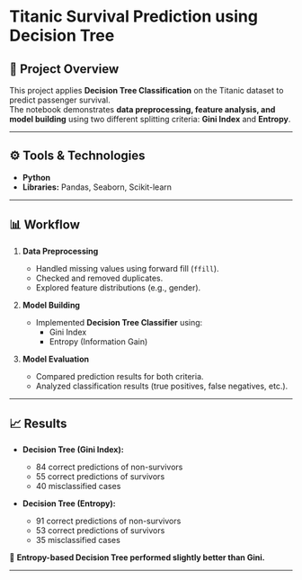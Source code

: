 # Titanic Survival Prediction using Decision Tree

## 📌 Project Overview  
This project applies **Decision Tree Classification** on the Titanic dataset to predict passenger survival.  
The notebook demonstrates **data preprocessing, feature analysis, and model building** using two different splitting criteria: **Gini Index** and **Entropy**.

---

## ⚙️ Tools & Technologies  
- **Python**  
- **Libraries:** Pandas, Seaborn, Scikit-learn  

---

## 📊 Workflow  
1. **Data Preprocessing**  
   - Handled missing values using forward fill (`ffill`).  
   - Checked and removed duplicates.  
   - Explored feature distributions (e.g., gender).  

2. **Model Building**  
   - Implemented **Decision Tree Classifier** using:  
     - Gini Index  
     - Entropy (Information Gain)  

3. **Model Evaluation**  
   - Compared prediction results for both criteria.  
   - Analyzed classification results (true positives, false negatives, etc.).  

---

## 📈 Results  
- **Decision Tree (Gini Index):**  
  - 84 correct predictions of non-survivors  
  - 55 correct predictions of survivors  
  - 40 misclassified cases  

- **Decision Tree (Entropy):**  
  - 91 correct predictions of non-survivors  
  - 53 correct predictions of survivors  
  - 35 misclassified cases  

🔎 **Entropy-based Decision Tree performed slightly better than Gini.**

---
